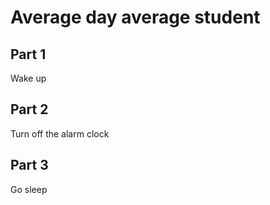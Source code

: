 # Average day average student
## Part 1
Wake up
## Part 2
Turn off the alarm clock
## Part 3
Go sleep